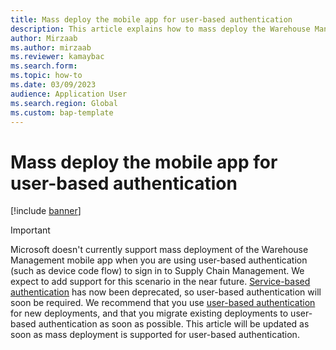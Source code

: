 ```yaml
---
title: Mass deploy the mobile app for user-based authentication
description: This article explains how to mass deploy the Warehouse Management mobile app for user-based authentication by using a mobile device management (MDM) solution such as Microsoft Intune.
author: Mirzaab
ms.author: mirzaab
ms.reviewer: kamaybac
ms.search.form:
ms.topic: how-to
ms.date: 03/09/2023
audience: Application User
ms.search.region: Global
ms.custom: bap-template
---
```


# Mass deploy the mobile app for user-based authentication

[!include [banner](../includes/banner.md)]

> [!IMPORTANT]
> Microsoft doesn't currently support mass deployment of the Warehouse Management mobile app when you are using user-based authentication (such as device code flow) to sign in to Supply Chain Management. We expect to add support for this scenario in the near future. [Service-based authentication](warehouse-app-authenticate-service-based.md) has now been deprecated, so user-based authentication will soon be required. We recommend that you use [user-based authentication](warehouse-app-authenticate-user-based.md) for new deployments, and that you migrate existing deployments to user-based authentication as soon as possible. This article will be updated as soon as mass deployment is supported for user-based authentication.
